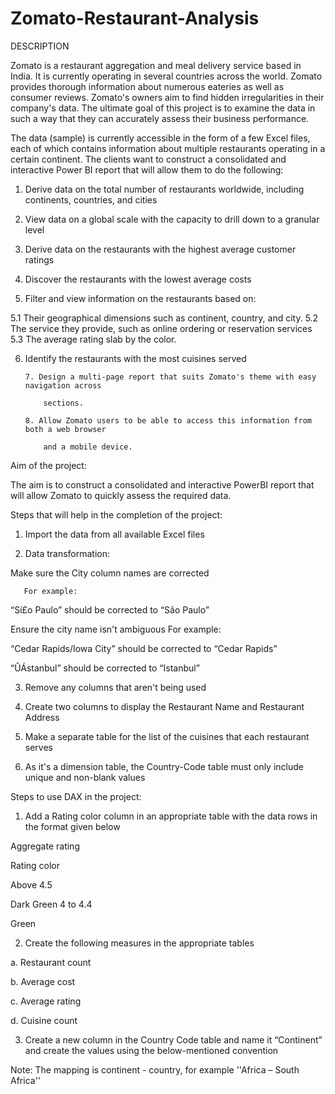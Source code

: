 # Zomato-Restaurant-Analysis

DESCRIPTION

Zomato is a restaurant aggregation and meal delivery service based in India. It is currently operating in several countries across the world. Zomato provides thorough information about numerous eateries as well as consumer reviews. Zomato's owners aim to find hidden irregularities in their company's data. The ultimate goal of this project is to examine the data in such a way that they can accurately assess their business performance.

The data (sample) is currently accessible in the form of a few Excel files, each of which contains information about multiple restaurants operating in a certain continent. The clients want to construct a consolidated and interactive Power BI report that will allow them to do the following:

1. Derive data on the total number of restaurants worldwide, including continents, countries, and cities

2. View data on a global scale with the capacity to drill down to a granular level

3. Derive data on the restaurants with the highest average customer ratings

4. Discover the restaurants with the lowest average costs

5. Filter and view information on the restaurants based on:

5.1 Their geographical dimensions such as continent, country, and city.
5.2 The service they provide, such as online ordering or reservation services
5.3 The average rating slab by the color.

6. Identify the restaurants with the most cuisines served

       7. Design a multi-page report that suits Zomato's theme with easy navigation across  

           sections.

       8. Allow Zomato users to be able to access this information from both a web browser 

           and a mobile device.

Aim of the project:

The aim is to construct a consolidated and interactive PowerBI report that will allow Zomato to quickly assess the required data.

Steps that will help in the completion of the project:

1. Import the data from all available Excel files

2. Data transformation: 

Make sure the City column names are corrected 

       For example: 

“Sí£o Paulo” should be corrected to “São Paulo”

Ensure the city name isn't ambiguous
For example: 

“Cedar Rapids/Iowa City” should be corrected to “Cedar Rapids”

“ÛÁstanbul” should be corrected to “Istanbul”


3. Remove any columns that aren't being used 

4. Create two columns to display the Restaurant Name and Restaurant Address

5. Make a separate table for the list of the cuisines that each restaurant serves

6. As it's a dimension table, the Country-Code table must only include unique and non-blank values

Steps to use DAX in the project:


1) Add a Rating color column in an appropriate table with the data rows in the format given below                                                    

Aggregate rating                         

Rating color

Above 4.5  

Dark Green
4 to 4.4  

Green 

2) Create the following measures in the appropriate tables 

a. Restaurant count

b. Average cost

c. Average rating 

d. Cuisine count

3) Create a new column in the Country Code table and name it “Continent” and create the values using the below-mentioned convention

Note: The mapping is continent - country, for example ''Africa – South Africa'' 
